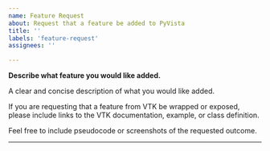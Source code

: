 ```yaml
---
name: Feature Request
about: Request that a feature be added to PyVista
title: ''
labels: 'feature-request'
assignees: ''

---
```


**Describe what feature you would like added.**

A clear and concise description of what you would like added.

If you are requesting that a feature from VTK be wrapped or exposed, please include links to the VTK documentation, example, or class definition.

Feel free to include pseudocode or screenshots of the requested outcome.

-----
